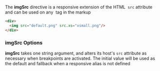 The **imgSrc** directive is a responsive extension of the HTML <img> `src` attribute and can be used on any
<img> tag in the markup


```html
<div>
  <img src="default.png" src.xs="xsmall.png"/>
</div>
```

### imgSrc Options

**imgSrc** takes one string argument, and alters its host's `src` attribute as necessary when breakpoints are activated.
The initial value will be used as the default and fallback when a responsive alias is not defined
